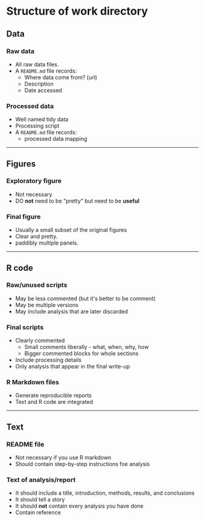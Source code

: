 # Structure of work directory

## Data

### Raw data

* All raw data files.
* A `README.md` file records:
  * Where data come from? (url)
  * Description
  * Date accessed

### Processed data

* Well named tidy data
* Processing script
* A `README.md` file records:
  * processed data mapping

---

## Figures

### Exploratory figure

* Not necessary
* DO **not** need to be "pretty" but need to be **useful**

### Final figure

* Usually a small subset of the original figures
* Clear and pretty.
* paddibly multiple panels.

---

## R code

### Raw/unused scripts

* May be less commented (but it's better to be comment)
* May be multiple versions
* May include analysis that are later discarded

### Final scripts

* Clearly commented
  * Small comments liberally - what, when, why, how
  * Bigger commented blocks for whole sections
* Include processing details
* Only analysis that appear in the final write-up

### R Markdown files

* Generate reproducible reports
* Text and R code are integrated

---

## Text

### README file

* Not necessary if you use R markdown
* Should contain step-by-step instructions foe analysis

### Text of analysis/report

* It should include a title, introduction, methods, results, and conclusions
* It should tell a story
* It should **not** contain every analysis you have done
* Contain reference

